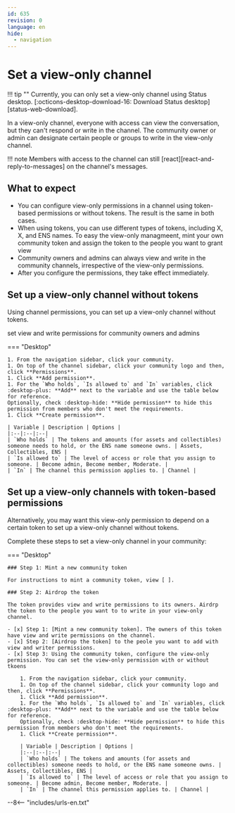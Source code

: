 ```yaml
---
id: 635
revision: 0
language: en
hide:
  - navigation
---
```


# Set a view-only channel

!!! tip ""
    Currently, you can only set a view-only channel using Status desktop. [:octicons-desktop-download-16: Download Status desktop][status-web-download].

In a view-only channel, everyone with access can view the conversation, but they can't respond or write in the channel. The community owner or admin can designate certain people or groups to write in the view-only channel.

!!! note
    Members with access to the channel can still [react][react-and-reply-to-messages] on the channel's messages.

## What to expect

- You can configure view-only permissions in a channel using token-based permissions or without tokens. The result is the same in both cases.
- When using tokens, you can use different types of tokens, including X, X, and ENS names. To easy the view-only managmeent, mint your own community token and assign the token to the people you want to grant view
- Community owners and admins can always view and write in the community channels, irrespective of the view-only permissions.
- After you configure the permissions, they take effect immediately.

## Set up a view-only channel without tokens

Using channel permissions, you can set up a view-only channel without tokens.

set view and write permissions for community owners and admins

=== "Desktop"

    1. From the navigation sidebar, click your community.
    1. On top of the channel sidebar, click your community logo and then, click **Permissions**.
    1. Click **Add permission**.
    1. For the `Who holds`, `Is allowed to` and `In` variables, click :desktop-plus: **Add** next to the variable and use the table below for reference.
    Optionally, check :desktop-hide: **Hide permission** to hide this permission from members who don't meet the requirements.
    1. Click **Create permission**.
    
    | Variable | Description | Options |
    |:--|:--|:--|
    | `Who holds` | The tokens and amounts (for assets and collectibles) someone needs to hold, or the ENS name someone owns. | Assets, Collectibles, ENS |
    | `Is allowed to` | The level of access or role that you assign to someone. | Become admin, Become member, Moderate. |
    | `In` | The channel this permission applies to. | Channel |

## Set up a view-only channels with token-based permissions

Alternatively, you may want this view-only permission to depend on a certain token to set up a view-only channel without tokens.

Complete these steps to set a view-only channel in your community:

=== "Desktop"

    ### Step 1: Mint a new community token

    For instructions to mint a community token, view [ ]. 

    ### Step 2: Airdrop the token

    The token provides view and write permissions to its owners. Airdrp the token to the people you want to to write in your view-only channel.

    - [x] Step 1: [Mint a new community token]. The owners of this token have view and write permissions on the channel.
    - [x] Step 2: [Airdrop the token] to the peole you want to add with view and writer permissions.
    - [x] Step 3: Using the community token, configure the view-only permission. You can set the view-only permission with or without tkoens
    
        1. From the navigation sidebar, click your community.
        1. On top of the channel sidebar, click your community logo and then, click **Permissions**.
        1. Click **Add permission**.
        1. For the `Who holds`, `Is allowed to` and `In` variables, click :desktop-plus: **Add** next to the variable and use the table below for reference.
        Optionally, check :desktop-hide: **Hide permission** to hide this permission from members who don't meet the requirements.
        1. Click **Create permission**.
        
        | Variable | Description | Options |
        |:--|:--|:--|
        | `Who holds` | The tokens and amounts (for assets and collectibles) someone needs to hold, or the ENS name someone owns. | Assets, Collectibles, ENS |
        | `Is allowed to` | The level of access or role that you assign to someone. | Become admin, Become member, Moderate. |
        | `In` | The channel this permission applies to. | Channel |

--8<-- "includes/urls-en.txt"
